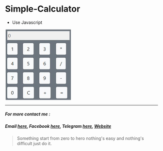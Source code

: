 # Simple-Calculator

* Use Javascript

![Logo ArtiVisi](Kalkulator/assets/img/calculator.jpg)

***
#####   For more contact me :
#####   Email [here](https://mail.google.com/mail/u/0/#inbox?compose=VpCqJKjNSlJvmLXlQFGxXWCwWfmJmqSTkfJktSvSXJfvbrrRSSpQJfwSmznnJKpMwXBbPBg), Facebook [here](https://web.facebook.com/farhanameliapool), Telegram [here](https://t.me/uhaHoney), [Website](https://bangunpsb.000webhostapp.com/)


> Something start from zero to hero nothing's easy and nothing's difficult just do it.
